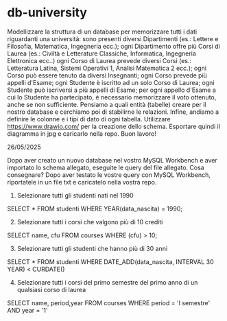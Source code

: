 # db-university

Modellizzare la struttura di un database per memorizzare tutti i dati riguardanti una università:
sono presenti diversi Dipartimenti (es.: Lettere e Filosofia, Matematica, Ingegneria ecc.);
ogni Dipartimento offre più Corsi di Laurea (es.: Civiltà e Letterature Classiche, Informatica, Ingegneria Elettronica ecc..)
ogni Corso di Laurea prevede diversi Corsi (es.: Letteratura Latina, Sistemi Operativi 1, Analisi Matematica 2 ecc.);
ogni Corso può essere tenuto da diversi Insegnanti;
ogni Corso prevede più appelli d'Esame;
ogni Studente è iscritto ad un solo Corso di Laurea;
ogni Studente può iscriversi a più appelli di Esame;
per ogni appello d'Esame a cui lo Studente ha partecipato, è necessario memorizzare il voto ottenuto, anche se non sufficiente. Pensiamo a quali entità (tabelle) creare per il nostro database e cerchiamo poi di stabilirne le relazioni. Infine, andiamo a definire le colonne e i tipi di dato di ogni tabella.
Utilizzare https://www.drawio.com/ per la creazione dello schema. Esportare quindi il diagramma in jpg e caricarlo nella repo.
Buon lavoro!

26/05/2025

Dopo aver creato un nuovo database nel vostro MySQL Workbench e aver importato lo schema allegato, eseguite le query del file allegato.
Cosa consegnare?
Dopo aver testato le vostre query con MySQL Workbench, riportatele in un file txt e caricatelo nella vostra repo.

1. Selezionare tutti gli studenti nati nel 1990

SELECT \* FROM studenti WHERE YEAR(data_nascita) = 1990;

2. Selezionare tutti i corsi che valgono più di 10 crediti

SELECT name, cfu FROM courses WHERE (cfu) > 10;

3. Selezionare tutti gli studenti che hanno più di 30 anni

SELECT \* FROM studenti WHERE DATE_ADD(data_nascita, INTERVAL 30 YEAR) < CURDATE()

4. Selezionare tutti i corsi del primo semestre del primo anno di un qualsiasi corso di laurea

SELECT name, period,year FROM courses WHERE period = 'I semestre' AND year = '1'
